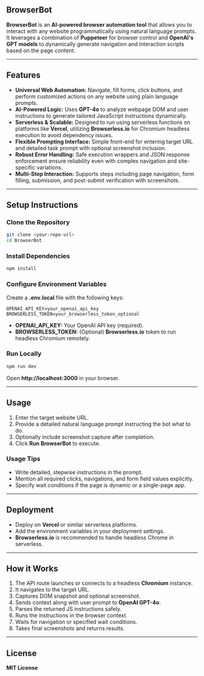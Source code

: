 ## BrowserBot

**BrowserBot** is an **AI-powered browser automation tool** that allows you to interact with any website programmatically using natural language prompts. It leverages a combination of **Puppeteer** for browser control and **OpenAI's GPT models** to dynamically generate navigation and interaction scripts based on the page content.

-----

## Features

  * **Universal Web Automation:** Navigate, fill forms, click buttons, and perform customized actions on any website using plain language prompts.
  * **AI-Powered Logic:** Uses **GPT-4o** to analyze webpage DOM and user instructions to generate tailored JavaScript instructions dynamically.
  * **Serverless & Scalable:** Designed to run using serverless functions on platforms like **Vercel**, utilizing **Browserless.io** for Chromium headless execution to avoid dependency issues.
  * **Flexible Prompting Interface:** Simple front-end for entering target URL and detailed task prompt with optional screenshot inclusion.
  * **Robust Error Handling:** Safe execution wrappers and JSON response enforcement ensure reliability even with complex navigation and site-specific variations.
  * **Multi-Step Interaction:** Supports steps including page navigation, form filling, submission, and post-submit verification with screenshots.

-----

## Setup Instructions

### Clone the Repository

```bash
git clone <your-repo-url>
cd BrowserBot
```

### Install Dependencies

```bash
npm install
```

### Configure Environment Variables

Create a **.env.local** file with the following keys:

```text
OPENAI_API_KEY=your_openai_api_key
BROWSERLESS_TOKEN=your_browserless_token_optional
```

  * **OPENAI\_API\_KEY:** Your OpenAI API key (required).
  * **BROWSERLESS\_TOKEN:** (Optional) **Browserless.io** token to run headless Chromium remotely.

### Run Locally

```bash
npm run dev
```

Open **http://localhost:3000** in your browser.

-----

## Usage

1.  Enter the target website URL.
2.  Provide a detailed natural language prompt instructing the bot what to do.
3.  Optionally include screenshot capture after completion.
4.  Click **Run BrowserBot** to execute.

### Usage Tips

  * Write detailed, stepwise instructions in the prompt.
  * Mention all required clicks, navigations, and form field values explicitly.
  * Specify wait conditions if the page is dynamic or a single-page app.

-----

## Deployment

  * Deploy on **Vercel** or similar serverless platforms.
  * Add the environment variables in your deployment settings.
  * **Browserless.io** is recommended to handle headless Chrome in serverless.

-----

## How it Works

1.  The API route launches or connects to a headless **Chromium** instance.
2.  It navigates to the target URL.
3.  Captures DOM snapshot and optional screenshot.
4.  Sends context along with user prompt to **OpenAI GPT-4o**.
5.  Parses the returned JS instructions safely.
6.  Runs the instructions in the browser context.
7.  Waits for navigation or specified wait conditions.
8.  Takes final screenshots and returns results.

-----

## License

**MIT License**
